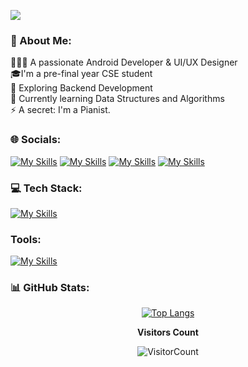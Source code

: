  <p>
   <!--img src="https://user-images.githubusercontent.com/62587060/155869994-699a077f-fffc-4ffd-816d-fd7cab5ed512.png"/-->
    <img src="https://user-images.githubusercontent.com/62587060/182472944-2991c181-5275-469d-a34e-304171682ec4.gif"/>
 </p>

### 💫 About Me:
👨🏽‍💻 A passionate Android Developer & UI/UX Designer<br> 🎓I'm a pre-final year CSE student<br>🎨 Exploring Backend Development<br>🌱 Currently learning Data Structures and Algorithms<br>⚡ A secret: I'm a Pianist.


### 🌐 Socials:
[![My Skills](https://skillicons.dev/icons?i=github)](https://github.com/binayshaw7777)
[![My Skills](https://skillicons.dev/icons?i=linkedin)](https://linkedin.com/in/binayshaw7777)
[![My Skills](https://skillicons.dev/icons?i=twitter)](https://twitter.com/binayplays7777)
[![My Skills](https://skillicons.dev/icons?i=discord)](https://discord.gg/2DDd4KJKRe)
<!-- [![LinkedIn](https://img.shields.io/badge/LinkedIn-0077B5?style=for-the-badge&logo=linkedin&logoColor=white)](https://linkedin.com/in/binayshaw7777) [![Twitter](https://img.shields.io/badge/Twitter-1DA1F2?style=for-the-badge&logo=twitter&logoColor=white)](https://twitter.com/binayplays7777) [![HashNode](https://img.shields.io/badge/Hashnode-2962FF?style=for-the-badge&logo=hashnode&logoColor=white)](https://hashnode.com/@binayshaw7777) [![Behance](https://img.shields.io/badge/Behance-0054F7?style=for-the-badge&logo=behance&logoColor=white)](https://behance.net/GAMIX7) [![Leetcode](https://img.shields.io/badge/-LeetCode-FFA116?style=for-the-badge&logo=LeetCode&logoColor=black)](https://www.leetcode.com/binayshaw7777)
<div align="center" width=100%>  -->

<!--  [![Medium](https://img.shields.io/badge/Medium-12100E?style=for-the-badge&logo=medium&logoColor=white)](https://medium.com/@binayshaw7777) -->
<!--   [![YouTube](https://img.shields.io/badge/YouTube-FF0000?style=for-the-badge&logo=youtube&logoColor=white)](https://youtube.com/c/GAMIX7) -->
<!--[![LeetCode Stats](https://leetcard.jacoblin.cool/binayshaw7777?theme=nord&animation=true&font=Roboto%20Mono)](https://leetcode.com/binayshaw7777)-->
</div>


### 💻 Tech Stack:
[![My Skills](https://skillicons.dev/icons?i=java,kotlin,js,html,css,express,md,nodejs)](https://github.com/binayshaw7777)

<!-- ![Kotlin](https://img.shields.io/badge/kotlin-%237F52FF.svg?style=for-the-badge&logo=kotlin&logoColor=white) ![Java](https://img.shields.io/badge/java-%23ED8B00.svg?style=for-the-badge&logo=java&logoColor=white) ![HTML](https://img.shields.io/badge/HTML5-E34F26?style=for-the-badge&logo=html5&logoColor=white) ![Javascript](https://img.shields.io/badge/JavaScript-323330?style=for-the-badge&logo=javascript&logoColor=F7DF1E) ![Node JS](https://img.shields.io/badge/Node.js-339933?style=for-the-badge&logo=nodedotjs&logoColor=white) ![Express.js](https://img.shields.io/badge/express.js-%23404d59.svg?style=for-the-badge&logo=express&logoColor=%2361DAFB)  -->

<!-- ![Express JS](https://img.shields.io/badge/Express.js-000000?style=for-the-badge&logo=express&logoColor=white) -->
<!-- ![css](https://img.shields.io/badge/CSS3-1572B6?style=for-the-badge&logo=css3&logoColor=white) 
![Markdown](https://img.shields.io/badge/markdown-%23000000.svg?style=for-the-badge&logo=markdown&logoColor=white) <a href='https://github.com/binayshaw7777' target="_blank"><img alt='XML' src='https://img.shields.io/badge/XML-100000?style=for-the-badge&logo=XML&logoColor=00B3FF&labelColor=00B3FF&color=00B3FF'/></a> -->


### Tools:
[![My Skills](https://skillicons.dev/icons?i=androidstudio,figma,firebase,git,idea,mongodb,ps,postman,stackoverflow,vscode)](https://github.com/binayshaw7777)

<!-- ![Android Studio](https://img.shields.io/badge/Android_Studio-3DDC84?style=for-the-badge&logo=android-studio&logoColor=white) ![Figma](https://img.shields.io/badge/figma-%23F24E1E.svg?style=for-the-badge&logo=figma&logoColor=white) ![Firebase](https://img.shields.io/badge/firebase-%23039BE5.svg?style=for-the-badge&logo=firebase) ![VSCode](https://img.shields.io/badge/VSCode-0078D4?style=for-the-badge&logo=visual%20studio%20code&logoColor=white) ![Git](https://img.shields.io/badge/GIT-E44C30?style=for-the-badge&logo=git&logoColor=white) ![MongoDB](https://img.shields.io/badge/MongoDB-4EA94B?style=for-the-badge&logo=mongodb&logoColor=white) ![IntelliJ IDEA](https://img.shields.io/badge/IntelliJIDEA-000000.svg?style=for-the-badge&logo=intellij-idea&logoColor=white) ![Postman](https://img.shields.io/badge/Postman-FF6C37?style=for-the-badge&logo=postman&logoColor=white) -->

### 📊 GitHub Stats:
<div align="center" width=100%>

<!--div> [](https://github-readme-streak-stats.herokuapp.com/?user=binayshaw7777&theme=prussian&hide_border=true)<br/> </div-->
[![Top Langs](https://github-readme-stats.vercel.app/api/top-langs/?username=binayshaw7777&layout=compact)](https://github.com/binayshaw7777/github-readme-stats)

</div>

<!--## 🏆 GitHub Trophies

![](https://github-profile-trophy.vercel.app/?username=binayshaw7777&theme=dracula&no-frame=true&no-bg=false&margin-w=4)-->
 <div align = "center">
 
**Visitors Count** 

![VisitorCount](https://profile-counter.glitch.me/{binayshaw7777}/count.svg) </div>

<!--# ⭐ Stats 
<div align="center">

[![Binay's GitHub activity graph](https://activity-graph.herokuapp.com/graph?username=binayshaw7777&theme=xcode)](https://github.com/binayshaw7777) <br>

<br>

</div-->

<!-- ![GitHub Snake dark](https://raw.githubusercontent.com/Platane/snk/output/github-contribution-grid-snake.svg) -->


<!--
## Contribute ##
All the developed Apps/Products are completely Free to use. You can contribute if you want :)<br><br>
[!["Buy Me A Coffee"](https://www.buymeacoffee.com/assets/img/custom_images/orange_img.png)](https://www.buymeacoffee.com/binayshaw7777) -->
